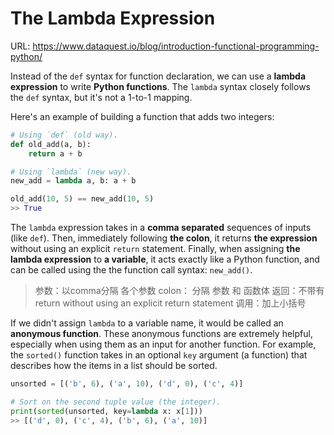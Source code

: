 # The Lambda Expression

URL: https://www.dataquest.io/blog/introduction-functional-programming-python/

Instead of the `def` syntax for function declaration, we can use a **lambda expression** to write **Python functions**. The `lambda` syntax closely follows the `def` syntax, but it's not a 1-to-1 mapping. 

Here's an example of building a function that adds two integers:

```python
# Using `def` (old way).
def old_add(a, b):
    return a + b

# Using `lambda` (new way).
new_add = lambda a, b: a + b

old_add(10, 5) == new_add(10, 5)
>> True
```

The `lambda` expression takes in a **comma separated** sequences of inputs (like `def`). Then, immediately following **the colon**, it returns **the expression** without using an explicit `return` statement. Finally, when assigning **the lambda expression** to **a variable**, it acts exactly like a Python function, and can be called using the the function call syntax: `new_add()`.

> 参数：以comma分隔 各个参数 
> colon：  分隔 参数 和 函数体
> 返回：不带有return without using an explicit return statement
> 调用：加上小括号

If we didn't assign `lambda` to a variable name, it would be called an **anonymous function**. These anonymous functions are extremely helpful, especially when using them as an input for another function. For example, the `sorted()` function takes in an optional `key` argument (a function) that describes how the items in a list should be sorted.

```python
unsorted = [('b', 6), ('a', 10), ('d', 0), ('c', 4)]

# Sort on the second tuple value (the integer).
print(sorted(unsorted, key=lambda x: x[1]))
>> [('d', 0), ('c', 4), ('b', 6), ('a', 10)]
```





